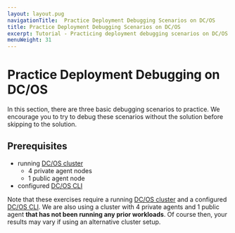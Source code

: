 ```yaml
---
layout: layout.pug
navigationTitle:  Practice Deployment Debugging Scenarios on DC/OS
title: Practice Deployment Debugging Scenarios on DC/OS
excerpt: Tutorial - Practicing deployment debugging scenarios on DC/OS
menuWeight: 31
---
```


<!-- IV. Hands On Examples Section -->

<a name=hands-on></a>

# Practice Deployment Debugging on DC/OS

In this section, there are three basic debugging scenarios to practice. We encourage you to try to debug these scenarios without the solution before skipping to the solution.

## Prerequisites

- running [DC/OS cluster](/1.11/installing/)
    - 4 private agent nodes
    - 1 public agent node
- configured [DC/OS CLI](/1.11/cli/install/)

Note that these exercises require a running [DC/OS cluster](/1.11/installing/) and a configured [DC/OS CLI](/1.11/cli/install/). We are also using a cluster with 4 private agents and 1 public agent **that has not been running any prior workloads**. Of course then, your results may vary if using an alternative cluster setup.
